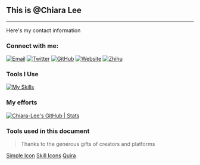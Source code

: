 ##  This is  @Chiara Lee
---
Here's my contact information

###  Connect with me:

[![Email](https://img.shields.io/badge/-Email-D14836?style=flat-square&logo=gmail&logoColor=white)](chiaralee953@foxmail.com)
[![Twitter](https://img.shields.io/badge/-Twitter-1DA1F2?style=flat-square&logo=twitter&logoColor=white)](https://x.com/home?lang=en)
[![GitHub](https://img.shields.io/badge/-GitHub-181717?style=flat-square&logo=github&logoColor=white)](https://github.com/Chiara-Lee)
[![Website](https://img.shields.io/badge/-Website-3c78d8?style=flat-square&logo=google-chrome&logoColor=white)](https://chiara-lee.netlify.app)
[![Zhihu](https://img.shields.io/badge/-知乎-0084FF?style=flat-square&logo=zhihu&logoColor=white)](https://www.zhihu.com/people/wu-shang-27-29)

###  Tools I Use

[![My Skills](https://skillicons.dev/icons?i=html,go,css)](https://skillicons.dev)

### My efforts
[![Chiara-Lee's GitHub | Stats](https://stats.quira.sh/Chiara-Lee/github?theme=light)](https://quira.sh?utm_source=widgets&utm_campaign=Chiara-Lee)

### Tools used in this document 

>Thanks to the generous gifts of creators and platforms

[Simple Icon](https://simpleicons.org/)
[Skill Icons](https://skillicons.dev/)
[Quira](https://quira.sh/)